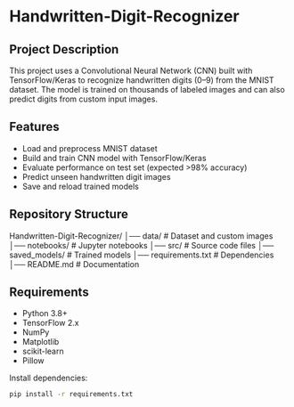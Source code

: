 # Handwritten-Digit-Recognizer
## Project Description
This project uses a Convolutional Neural Network (CNN) built with TensorFlow/Keras to recognize handwritten digits (0–9) from the MNIST dataset. The model is trained on thousands of labeled images and can also predict digits from custom input images.



##  Features
- Load and preprocess MNIST dataset
- Build and train CNN model with TensorFlow/Keras
- Evaluate performance on test set (expected >98% accuracy)
- Predict unseen handwritten digit images
- Save and reload trained models


##  Repository Structure
Handwritten-Digit-Recognizer/
│── data/ # Dataset and custom images
│── notebooks/ # Jupyter notebooks
│── src/ # Source code files
│── saved_models/ # Trained models
│── requirements.txt # Dependencies
│── README.md # Documentation


##  Requirements
- Python 3.8+
- TensorFlow 2.x
- NumPy
- Matplotlib
- scikit-learn
- Pillow

Install dependencies:
```bash
pip install -r requirements.txt
